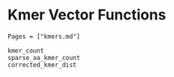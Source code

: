 # Kmer Vector Functions

```@index
Pages = ["kmers.md"]
```

```@docs
kmer_count
sparse_aa_kmer_count
corrected_kmer_dist
```
